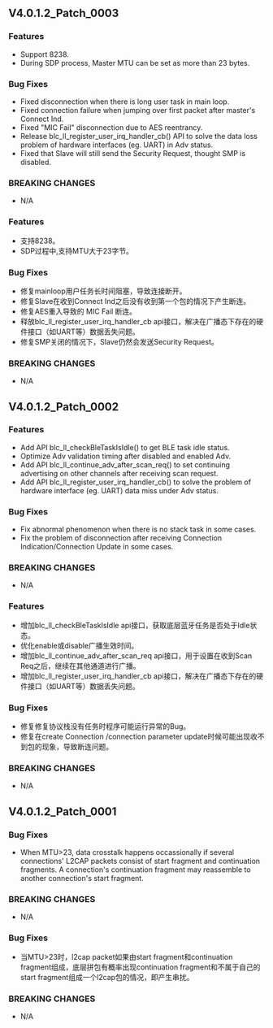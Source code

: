 ## V4.0.1.2_Patch_0003

### Features
* Support 8238.
* During SDP process, Master MTU can be set as more than 23 bytes.

### Bug Fixes
* Fixed disconnection when there is long user task in main loop.
* Fixed connection failure when jumping over first packet after master's Connect Ind.
* Fixed "MIC Fail" disconnection due to AES reentrancy.
* Release blc_ll_register_user_irq_handler_cb() API to solve the data loss problem of hardware interfaces (eg. UART) in Adv status.
* Fixed that Slave will still send the Security Request, thought SMP is disabled. 

### BREAKING CHANGES
  - N/A

 ### Features
* 支持8238。
* SDP过程中,支持MTU大于23字节。


### Bug Fixes
* 修复mainloop用户任务长时间阻塞，导致连接断开。
* 修复Slave在收到Connect Ind之后没有收到第一个包的情况下产生断连。
* 修复AES重入导致的 MIC Fail 断连。
* 释放blc_ll_register_user_irq_handler_cb api接口，解决在广播态下存在的硬件接口（如UART等）数据丢失问题。
* 修复SMP关闭的情况下，Slave仍然会发送Security Request。

### BREAKING CHANGES
  - N/A

## V4.0.1.2_Patch_0002

### Features
* Add API blc_ll_checkBleTaskIsIdle() to get BLE task idle status.
* Optimize Adv validation timing after disabled and enabled Adv.
* Add API blc_ll_continue_adv_after_scan_req() to set continuing advertising on other channels after receiving scan request.
* Add API blc_ll_register_user_irq_handler_cb() to solve the problem of hardware interface (eg. UART) data miss under Adv status.


### Bug Fixes
* Fix abnormal phenomenon when there is no stack task in some cases.
* Fix the problem of disconnection after receiving Connection Indication/Connection Update in some cases.


### BREAKING CHANGES
  - N/A


 ### Features
* 增加blc_ll_checkBleTaskIsIdle api接口，获取底层蓝牙任务是否处于Idle状态。
* 优化enable或disable广播生效时间。
* 增加blc_ll_continue_adv_after_scan_req api接口，用于设置在收到Scan Req之后，继续在其他通道进行广播。
* 增加blc_ll_register_user_irq_handler_cb api接口，解决在广播态下存在的硬件接口（如UART等）数据丢失问题。


### Bug Fixes
* 修复修复协议栈没有任务时程序可能运行异常的Bug。
* 修复在create Connection /connection parameter update时候可能出现收不到包的现象，导致断连问题。


### BREAKING CHANGES
  - N/A


## V4.0.1.2_Patch_0001

### Bug Fixes
* When MTU>23, data crosstalk happens occassionally if several connections' L2CAP packets consist of start fragment and continuation fragments. A connection's continuation fragment may reassemble to another connection's start fragment.

### BREAKING CHANGES
  - N/A


### Bug Fixes
* 当MTU>23时，l2cap packet如果由start fragment和continuation fragment组成，底层拼包有概率出现continuation fragment和不属于自己的start fragment组成一个l2cap包的情况，即产生串扰。

### BREAKING CHANGES
  - N/A